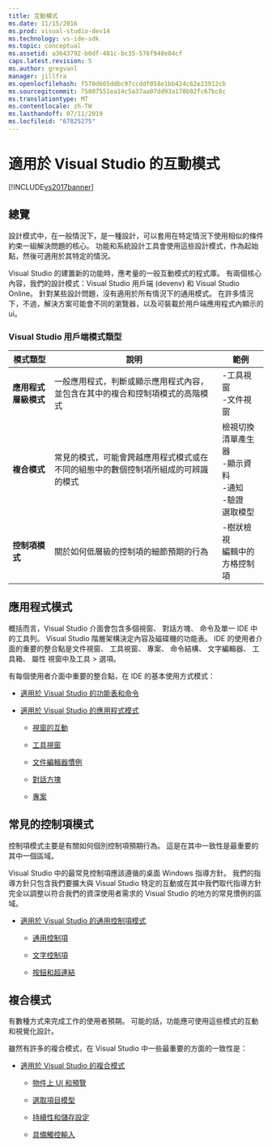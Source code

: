 ```yaml
---
title: 互動模式
ms.date: 11/15/2016
ms.prod: visual-studio-dev14
ms.technology: vs-ide-sdk
ms.topic: conceptual
ms.assetid: a3643792-b0df-481c-bc35-576f948e04cf
caps.latest.revision: 5
ms.author: gregvanl
manager: jillfra
ms.openlocfilehash: f570d665ddbc97ccddf058e1bb424c62e23912cb
ms.sourcegitcommit: 75807551ea14c5a37aa07dd93a170b02fc67bc8c
ms.translationtype: MT
ms.contentlocale: zh-TW
ms.lasthandoff: 07/11/2019
ms.locfileid: "67825275"
---
```

# <a name="interaction-patterns-for-visual-studio"></a>適用於 Visual Studio 的互動模式
[!INCLUDE[vs2017banner](../../includes/vs2017banner.md)]

## <a name="overview"></a>總覽
 設計模式中，在一般情況下，是一種設計，可以套用在特定情況下使用相似的條件約束一組解決問題的核心。 功能和系統設計工具會使用這些設計模式，作為起始點，然後可適用於其特定的情況。

 Visual Studio 的建置新的功能時，應考量的一般互動模式的程式庫。 有兩個核心內容，我們的設計模式：Visual Studio 用戶端 (devenv) 和 Visual Studio Online。 針對某些設計問題，沒有適用於所有情況下的通用模式。 在許多情況下，不過，解決方案可能會不同的瀏覽器，以及可裝載於用戶端應用程式內顯示的 ui。

### <a name="visual-studio-client-pattern-types"></a>Visual Studio 用戶端模式類型

|模式類型|說明|範例|
|------------------|-----------------|--------------|
|**應用程式層級模式**|一般應用程式，判斷或顯示應用程式內容，並包含在其中的複合和控制項模式的高階模式|-工具視窗<br />-文件視窗|
|**複合模式**|常見的模式，可能會跨越應用程式模式或在不同的組態中的數個控制項所組成的可辨識的模式|檢視切換<br />清單產生器<br />-顯示資料<br />-通知<br />-驗證<br />選取模型|
|**控制項模式**|關於如何低層級的控制項的細節預期的行為|-樹狀檢視<br />編輯中的方格控制項|

## <a name="application-patterns"></a>應用程式模式
 概括而言，Visual Studio 介面會包含多個視窗、 對話方塊、 命令及單一 IDE 中的工具列。 Visual Studio 階層架構決定內容及磁碟機的功能表。 IDE 的使用者介面的重要的整合點是文件視窗、 工具視窗、 專案、 命令結構、 文字編輯器、 工具箱、 屬性 視窗中及工具 > 選項。

 有每個使用者介面中重要的整合點，在 IDE 的基本使用方式模式：

- [適用於 Visual Studio 的功能表和命令](../../extensibility/ux-guidelines/menus-and-commands-for-visual-studio.md)

- [適用於 Visual Studio 的應用程式模式](../../extensibility/ux-guidelines/application-patterns-for-visual-studio.md)

  - [視窗的互動](../../extensibility/ux-guidelines/application-patterns-for-visual-studio.md#BKMK_WindowInteractions)

  - [工具視窗](../../extensibility/ux-guidelines/application-patterns-for-visual-studio.md#BKMK_ToolWindows)

  - [文件編輯器慣例](../../extensibility/ux-guidelines/application-patterns-for-visual-studio.md#BKMK_DocumentEditorConventions)

  - [對話方塊](../../extensibility/ux-guidelines/application-patterns-for-visual-studio.md#BKMK_Dialogs)

  - [專案](../../extensibility/ux-guidelines/application-patterns-for-visual-studio.md#BKMK_Projects)

## <a name="common-control-patterns"></a>常見的控制項模式
 控制項模式主要是有關如何個別控制項預期行為。 這是在其中一致性是最重要的其中一個區域。

 Visual Studio 中的最常見控制項應該遵循的桌面 Windows 指導方針。 我們的指導方針只包含我們要擴大與 Visual Studio 特定的互動或在其中我們取代指導方針完全以調整以符合我們的資深使用者需求的 Visual Studio 的地方的常見慣例的區域。

- [適用於 Visual Studio 的通用控制項模式](../../extensibility/ux-guidelines/common-control-patterns-for-visual-studio.md)

  - [通用控制項](../../extensibility/ux-guidelines/common-control-patterns-for-visual-studio.md#BKMK_CommonControls)

  - [文字控制項](../../extensibility/ux-guidelines/common-control-patterns-for-visual-studio.md#BKMK_TextControls)

  - [按鈕和超連結](../../extensibility/ux-guidelines/common-control-patterns-for-visual-studio.md#BKMK_ButtonsAndHyperlinks)

## <a name="composite-patterns"></a>複合模式
 有數種方式來完成工作的使用者預期。 可能的話，功能應可使用這些模式的互動和視覺化設計。

 雖然有許多的複合模式，在 Visual Studio 中一些最重要的方面的一致性是：

- [適用於 Visual Studio 的複合模式](../../extensibility/ux-guidelines/composite-patterns-for-visual-studio.md)

  - [物件上 UI 和預覽](../../extensibility/ux-guidelines/composite-patterns-for-visual-studio.md#BKMK_OnObjectUI)

  - [選取項目模型](../../extensibility/ux-guidelines/composite-patterns-for-visual-studio.md#BKMK_SelectionModels)

  - [持續性和儲存設定](../../extensibility/ux-guidelines/composite-patterns-for-visual-studio.md#BKMK_PersistenceAndSavingSettings)

  - [具備觸控輸入](../../extensibility/ux-guidelines/composite-patterns-for-visual-studio.md#BKMK_TouchInput)
